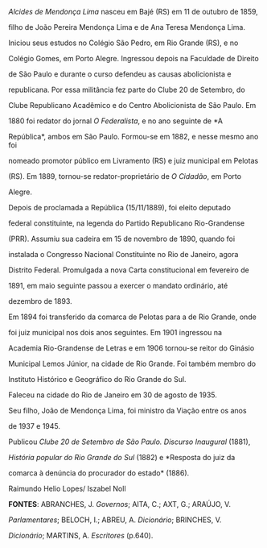 

*Alcides de Mendonça Lima* nasceu em Bajé (RS) em 11 de outubro de 1859,

filho de João Pereira Mendonça Lima e de Ana Teresa Mendonça Lima.



Iniciou seus estudos no Colégio São Pedro, em Rio Grande (RS), e no

Colégio Gomes, em Porto Alegre. Ingressou depois na Faculdade de Direito

de São Paulo e durante o curso defendeu as causas abolicionista e

republicana. Por essa militância fez parte do Clube 20 de Setembro, do

Clube Republicano Acadêmico e do Centro Abolicionista de São Paulo. Em

1880 foi redator do jornal *O Federalista*, e no ano seguinte de *A

República*, ambos em São Paulo. Formou-se em 1882, e nesse mesmo ano foi

nomeado promotor público em Livramento (RS) e juiz municipal em Pelotas

(RS). Em 1889, tornou-se redator-proprietário de *O Cidadão*, em Porto

Alegre.



Depois de proclamada a República (15/11/1889), foi eleito deputado

federal constituinte, na legenda do Partido Republicano Rio-Grandense

(PRR). Assumiu sua cadeira em 15 de novembro de 1890, quando foi

instalada o Congresso Nacional Constituinte no Rio de Janeiro, agora

Distrito Federal. Promulgada a nova Carta constitucional em fevereiro de

1891, em maio seguinte passou a exercer o mandato ordinário, até

dezembro de 1893.



Em 1894 foi transferido da comarca de Pelotas para a de Rio Grande, onde

foi juiz municipal nos dois anos seguintes. Em 1901 ingressou na

Academia Rio-Grandense de Letras e em 1906 tornou-se reitor do Ginásio

Municipal Lemos Júnior, na cidade de Rio Grande. Foi também membro do

Instituto Histórico e Geográfico do Rio Grande do Sul.



Faleceu na cidade do Rio de Janeiro em 30 de agosto de 1935.



Seu filho, João de Mendonça Lima, foi ministro da Viação entre os anos

de 1937 e 1945.



Publicou *Clube 20 de Setembro de São Paulo. Discurso Inaugural* (1881),

*História popular do Rio Grande do Sul* (1882) e *Resposta do juiz da

comarca à denúncia do procurador do estado* (1886).



Raimundo Helio Lopes/ Iszabel Noll



**FONTES**: ABRANCHES, J. *Governos*; AITA, C.; AXT, G.; ARAÚJO, V.

*Parlamentares*; BELOCH, I.; ABREU, A. *Dicionário*; BRINCHES, V.

*Dicionário*; MARTINS, A. *Escritores* (p.640).

